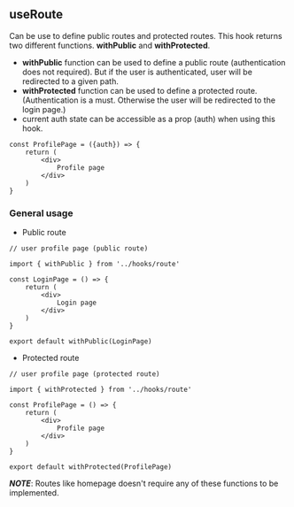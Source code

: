 ## useRoute

Can be use to define public routes and protected routes. This hook returns two different functions. **withPublic** and **withProtected**.

- **withPublic** function can be used to define a public route (authentication does not required). But if the user is authenticated, user will be redirected to a given path.
- **withProtected** function can be used to define a protected route. (Authentication is a must. Otherwise the user will be redirected to the login page.)
- current auth state can be accessible as a prop (auth) when using this hook.

```
const ProfilePage = ({auth}) => {
    return (
        <div>
            Profile page
        </div>
    )
}
```

### General usage

- Public route

```
// user profile page (public route)

import { withPublic } from '../hooks/route'

const LoginPage = () => {
    return (
        <div>
            Login page
        </div>
    )
}

export default withPublic(LoginPage)
```

- Protected route

```
// user profile page (protected route)

import { withProtected } from '../hooks/route'

const ProfilePage = () => {
    return (
        <div>
            Profile page
        </div>
    )
}

export default withProtected(ProfilePage)
```

**_NOTE_**: Routes like homepage doesn't require any of these functions to be implemented.
